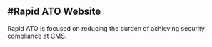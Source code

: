 #Rapid ATO Website
-----------------

Rapid ATO is focused on reducing the burden of achieving
security compliance at CMS. 
